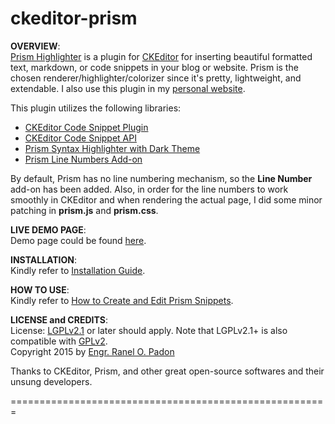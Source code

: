 ckeditor-prism
================
<strong>OVERVIEW</strong>:<br>
<a href="http://ckeditor.com/addon/prism">Prism Highlighter</a> is a plugin for <a href="http://ckeditor.com">
CKEditor</a> for inserting beautiful formatted text, markdown, or code snippets in your blog or website. Prism is the
chosen renderer/highlighter/colorizer since it's pretty, lightweight, and extendable. I also use this plugin in
my [personal website](http://www.ranelpadon.com/content/practical-regex-part-12-common-operators).

This plugin utilizes the following libraries: <br>
<ul>
  <li><a href="http://ckeditor.com/addon/codesnippet">CKEditor Code Snippet Plugin</a></li>
    <li><a href="http://docs.ckeditor.com/#!/api/CKEDITOR.plugins.codesnippet.highlighter">CKEditor Code Snippet API</a></li>
  <li><a href="http://prismjs.com/">Prism Syntax Highlighter with Dark Theme</a></li>
  <li><a href="http://prismjs.com/plugins/line-numbers/">Prism Line Numbers Add-on</a></li>
</ul>

By default, Prism has no line numbering mechanism, so the **Line Number** add-on has been added. Also, in order for the
line numbers to work smoothly in CKEditor and when rendering the actual page, I did some minor patching in **prism.js**
and **prism.css**.

<strong>LIVE DEMO PAGE</strong>:<br>
Demo page could be found <a href="http://www.ranelpadon.com/sites/all/libraries/ckeditor/plugins/prism/demo/index.html">
here</a>.

<strong>INSTALLATION</strong>:<br>
Kindly refer to <a href="https://github.com/ranelpadon/ckeditor-prism/blob/master/Installation%20Guide.txt">Installation
Guide</a>.

<strong>HOW TO USE</strong>:<br>
Kindly refer
to <a href="https://github.com/ranelpadon/ckeditor-prism/blob/master/Creating%20and%20Editing%20Code%20Snippets.txt">How
to Create and Edit Prism Snippets</a>.

<strong>LICENSE and CREDITS</strong>:<br>
License: <a href="https://www.gnu.org/licenses/lgpl-2.1.txt">LGPLv2.1</a> or later should apply. Note that LGPLv2.1+ is
also compatible with <a href="https://www.drupal.org/node/1475972#gplv2-compatible-licenses">GPLv2</a>.<br>
Copyright 2015 by [Engr. Ranel O. Padon](http://www.ranelpadon.com)<br>

Thanks to CKEditor, Prism, and other great open-source softwares and their unsung developers.<br>

=======================================================







